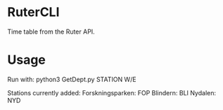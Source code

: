 # RuterCLI
Time table from the Ruter API.

# Usage
Run with: python3 GetDept.py STATION W/E

Stations currently added:
Forskningsparken: FOP
Blindern: BLI
Nydalen: NYD
